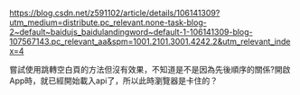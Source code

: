 https://blog.csdn.net/z591102/article/details/106141309?utm_medium=distribute.pc_relevant.none-task-blog-2~default~baidujs_baidulandingword~default-1-106141309-blog-107567143.pc_relevant_aa&spm=1001.2101.3001.4242.2&utm_relevant_index=4

嘗試使用跳轉空白頁的方法但沒有效果，不知道是不是因為先後順序的關係?開啟App時，就已經開始載入api了，所以此時瀏覽器是卡住的？


